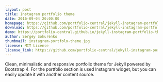```yaml
---
layout: post
title: Instagram portfolio theme
date: 2016-09-04 20:00:00
homepage: https://github.com/portfolio-central/jekyll-instagram-portfolio-theme
download: https://github.com/portfolio-central/jekyll-instagram-portfolio-theme/archive/gh-pages.zip
demo: https://portfolio-central.github.io/jekyll-instagram-portfolio-theme/
author: Sergey Sokurenko
thumbnail: instagram-portfolo-theme.jpg
license: MIT License
license_link: https://github.com/portfolio-central/jekyll-instagram-portfolio-theme/blob/gh-pages/LICENSE.md
---
```


Clean, minimalistic and responsive portfolio theme for Jekyll powered
by Bootstrap 4. For the portfolio section is used Instagram widget, but
you can easily update it with another content source.
